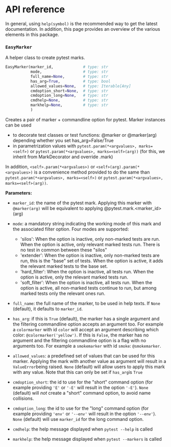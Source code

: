 # API reference

In general, using `help(symbol)` is the recommended way to get the latest documentation. In addition, this page provides an overview of the various elements in this package.

### `EasyMarker`

A helper class to create pytest marks.

```python
EasyMarker(marker_id,             # type: str
           mode,                  # type: str
           full_name=None,        # type: str
           has_arg=True,          # type: bool
           allowed_values=None,   # type: Iterable[Any]
           cmdoption_short=None,  # type: str
           cmdoption_long=None,   # type: str
           cmdhelp=None,          # type: str
           markhelp=None,         # type: str
           )
```

Creates a pair of marker + commandline option for pytest. Marker instances can be used

 - to decorate test classes or test functions: @marker or @marker(arg) depending whether you set has_arg=False/True
 - in parametrization values with `pytest.param(*<argvalues>, marks=<self>)` or 
 `pytest.param(*<argvalues>, marks=<self>(arg))` (for this, we inherit from MarkDecorator and override <self>.mark)

In addition, `<self>.param(*<argvalues>)` or `<self>(arg).param(*<argvalues>)` is a convenience method provided to
do the same than `pytest.param(*<argvalues>, marks=<self>)` or `pytest.param(*<argvalues>, marks=<self>(arg))`.

**Parameters:**

 - `marker_id`: the name of the pytest mark. Applying this marker with `@marker(arg)` will be equivalent to applying @pytest.mark.<marker_id>(arg)
 - `mode`: a mandatory string indicating the working mode of this mark and the associated filter option. Four modes are supported:
 
     - 'silos': When the option is inactive, only non-marked tests are run. When the option is active, only relevant marked tests run. There is no test in common between these "silos"
     - 'extender': When the option is inactive, only non-marked tests are run, this is the "base" set of tests. When the option is active, it adds the relevant marked tests to the base set.
     - 'hard_filter': When the option is inactive, all tests run. When the option is active, only the relevant marked tests run.
     - 'soft_filter': When the option is inactive, all tests run. When the option is active, all non-marked tests continue to run, but among marked tests only the relevant ones run.
 
 - `full_name`: the full name of the marker, to be used in help texts. If `None` (default), it defaults to `marker_id`.
 - `has_arg`: if this is `True` (default), the marker has a single argument and the filtering commandline option accepts an argument too. For example a `colormarker` with id `color` will accept an argument describing which color: `@colormarker('yellow')`. If this is `False`, the marker has no argument and the filtering commandline option is a flag with no arguments too. For example a `smokemarker` with id `smoke`: `@smokemarker`.
 - `allowed_values`: a predefined set of values that can be used for this marker. Applying the mark with another value as argument will result in a `ValueError`being raised. `None` (default) will allow users to apply this mark with any value. Note that this can only be set if `has_arg`is `True`
 - `cmdoption_short`: the id to use for the "short" command option (for example providing `'E'` or `'-E'` will result in  the option `'-E'`). `None` (default) will *not* create a "short" command option, to avoid name collisions.
 - `cmdoption_long`: the id to use for the "long" command option (for example providing `'env'` or `'--env'` will result in the option `'--env'`). `None` (default) will use `marker_id` for the long command option.
 - `cmdhelp`: the help message displayed when `pytest --help` is called
 - `markhelp`: the help message displayed when `pytest --markers` is called
